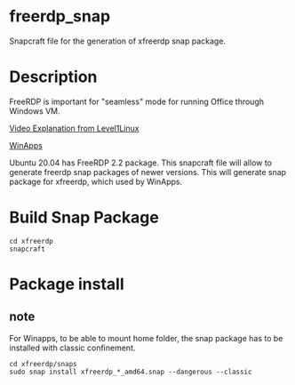 # freerdp_snap
Snapcraft file for the generation of xfreerdp snap package.

# Description

FreeRDP is important for "seamless" mode for running Office through Windows VM.

[Video Explanation from Level1Linux](https://www.youtube.com/watch?v=0qYf-mehpvg)

[WinApps](https://github.com/Fmstrat/winapps)

Ubuntu 20.04 has FreeRDP 2.2 package. This snapcraft file will allow to generate freerdp snap packages of newer versions.
This will generate snap package for xfreerdp, which used by WinApps.

# Build Snap Package

```
cd xfreerdp
snapcraft
```


# Package install

## note

For Winapps, to be able to mount home folder, the snap package has to be installed with classic confinement.

```
cd xfreerdp/snaps
sudo snap install xfreerdp_*_amd64.snap --dangerous --classic
```